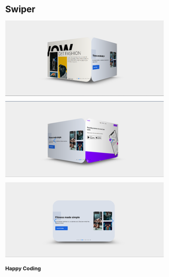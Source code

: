 # Swiper 

![alt text](<Screenshot 2024-02-21 181856.png>)

   

 ![alt text](<Screenshot 2024-02-21 181914.png>) 
 
 
 
 ![alt text](<Screenshot 2024-02-21 181936.png>)


  
 ### Happy Coding